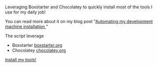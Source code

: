 Leveraging Boxstarter and Chocolatey to quickly install most of the tools I use for my daily job!

You can read more about it on my blog post "[Automating my development machine installation ](https://laurentkempe.com/2018/06/01/Automating-development-machine-installation/)"

The script leverage 
- Boxstarter [boxstarter.org](http://boxstarter.org)
- Chocolatey [chocolatey.org](http://chocolatey.org)

<a href='http://boxstarter.org/package/nr/url?https://raw.githubusercontent.com/laurentkempe/Cacao/master/PrepareMyCacao.ps1'>Install my tools!</a>
